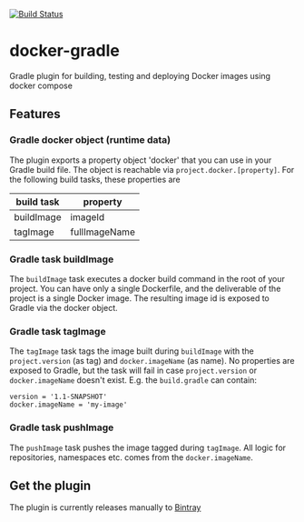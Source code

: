 [![Build Status](https://travis-ci.org/Krijger/docker-gradle.svg?branch=master)](https://travis-ci.org/Krijger/docker-gradle)
# docker-gradle
Gradle plugin for building, testing and deploying Docker images using docker compose

## Features

### Gradle docker object (runtime data)

The plugin exports a property object 'docker' that you can use in your Gradle build file.
The object is reachable via `project.docker.[property]`. For the following build tasks, these properties are

build task | property
---------- | -------------
buildImage | imageId
tagImage   | fullImageName


### Gradle task buildImage

The `buildImage` task executes a docker build command in the root of your project.
You can have only a single Dockerfile, and the deliverable of the project is a single Docker image.
The resulting image id is exposed to Gradle via the docker object.
                               
### Gradle task tagImage

The `tagImage` task tags the image built during `buildImage` with the `project.version` (as tag) and `docker.imageName`
(as name). No properties are exposed to Gradle, but the task will fail in case `project.version` or `docker.imageName`
doesn't exist.
E.g. the `build.gradle` can contain:

    version = '1.1-SNAPSHOT'
    docker.imageName = 'my-image'

### Gradle task pushImage

The `pushImage` task pushes the image tagged during `tagImage`. All logic for repositories, namespaces etc. comes from
the `docker.imageName`.

## Get the plugin

The plugin is currently releases manually to [Bintray][bt]

[bt]: https://bintray.com/qkrijger/gradle-plugins/docker-gradle
